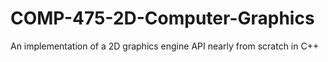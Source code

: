 # COMP-475-2D-Computer-Graphics
An implementation of a 2D graphics engine API nearly from scratch in C++
